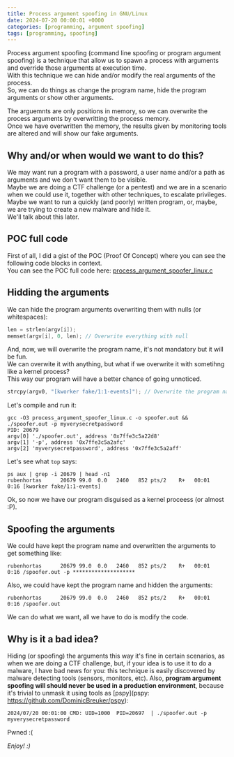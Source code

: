 ```yaml
---
title: Process argument spoofing in GNU/Linux
date: 2024-07-20 00:00:01 +0000
categories: [programming, argument spoofing]
tags: [programming, spoofing]
---
```


Process argument spoofing (command line spoofing or program argument spoofing) is a technique that allow us to spawn a process with arguments and override those arguments at execution time.  
With this technique we can hide and/or modify the real arguments of the process.  
So, we can do things as change the program name, hide the program arguments or show other arguments.  

The arguemnts are only positions in memory, so we can overwrite the process arguments by overwritting the process memory.  
Once we have overwritten the memory, the results given by monitoring tools are altered and will show our fake arguments.

## Why and/or when would we want to do this?  

We may want run a program with a password, a user name and/or a path as arguments and we don't want them to be visible.  
Maybe we are doing a CTF challenge (or a pentest) and we are in a scenario when we could use it, together with other techniques, to escalate privileges.
Maybe we want to run a quickly (and poorly) written program, or, maybe, we are trying to create a new malware and hide it.   
We'll talk about this later.

## POC full code

First of all, I did a gist of the POC (Proof Of Concept) where you can see the following code blocks in context.  
You can see the POC full code here: [process_argument_spoofer_linux.c](https://gist.github.com/rubenhortas/1bfe50673297c975d979060e0af97d49)

## Hidding the arguments

We can hide the program arguments overwriting them with nulls (or whitespaces):

```C
len = strlen(argv[i]);
memset(argv[i], 0, len); // Overwrite everything with null
```

And, now, we will overwrite the program name, it's not mandatory but it will be fun.  
We can overwite it with anything, but what if we overwrite it with sometihng like a kernel process?  
This way our program will have a better chance of going unnoticed.

```C
strcpy(argv0, "[kworker fake/1:1-events]"); // Overwrite the program name
```

Let's compile and run it:

```shell
gcc -O3 process_argument_spoofer_linux.c -o spoofer.out && ./spoofer.out -p myverysecretpassword
PID: 20679
argv[0] './spoofer.out', address '0x7ffe3c5a22d8'
argv[1] '-p', address '0x7ffe3c5a2afc'
argv[2] 'myverysecretpassword', address '0x7ffe3c5a2aff'
```

Let's see what `top` says:

```shell
ps aux | grep -i 20679 | head -n1
rubenhortas      20679 99.0  0.0   2460   852 pts/2    R+   00:01   0:16 [kworker fake/1:1-events]
```

Ok, so now we have our program disguised as a kernel proceess (or almost :P).

## Spoofing the arguments

We could have kept the program name and overwritten the arguments to get something like:

```shell
rubenhortas      20679 99.0  0.0   2460   852 pts/2    R+   00:01   0:16 /spoofer.out -p ********************
```

Also, we could have kept the program name and hidden the arguments:

```shell
rubenhortas      20679 99.0  0.0   2460   852 pts/2    R+   00:01   0:16 /spoofer.out
```

We can do what we want, all we have to do is modify the code.

## Why is it a bad idea?

Hiding (or spoofing) the arguments this way it's fine in certain scenarios, as when we are doing a CTF challenge, but, if your idea is to use it to do a malware, I have bad news for you: this technique is easily discovered by malware detecting tools (sensors, monitors, etc). 
Also, **program argument spoofing will should never be used in a production environment**, because it's trivial to unmask it using tools as [pspy](pspy: https://github.com/DominicBreuker/pspy):

```shell
2024/07/20 00:01:00 CMD: UID=1000  PID=20697  | ./spoofer.out -p myverysecretpassword
```

Pwned :(

*Enjoy! :)*
